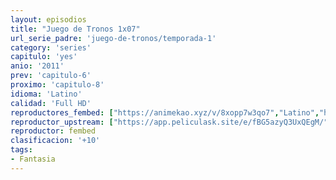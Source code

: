 ```yaml
---
layout: episodios
title: "Juego de Tronos 1x07"
url_serie_padre: 'juego-de-tronos/temporada-1'
category: 'series'
capitulo: 'yes'
anio: '2011'
prev: 'capitulo-6'
proximo: 'capitulo-8'
idioma: 'Latino'
calidad: 'Full HD'
reproductores_fembed: ["https://animekao.xyz/v/8xopp7w3qo7","Latino","https://feurl.com/v/1ezegcjnew2xzjx","Latino","https://jplayer.club/v/j8qdlsd1l5mnd05/","Latino"]
reproductor_upstream: ["https://app.peliculask.site/e/fBG5azyQ3UxQEgM/","Latino"]
reproductor: fembed
clasificacion: '+10'
tags:
- Fantasia
---
```












